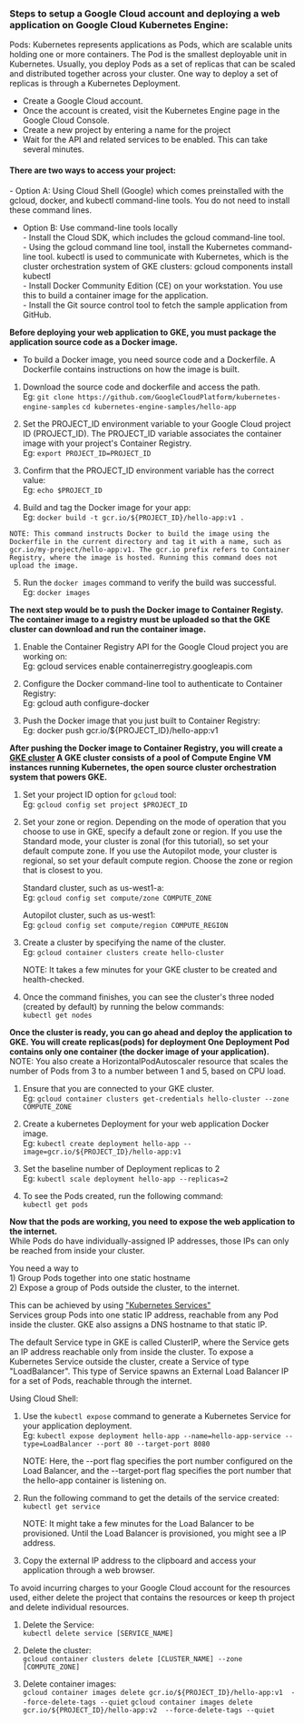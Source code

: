 <h3>Steps to setup a Google Cloud account and deploying a web application on Google Cloud Kubernetes Engine:</h3>

Pods: Kubernetes represents applications as Pods, which are scalable units holding one or more containers. The Pod is the smallest deployable unit in Kubernetes. Usually, you deploy Pods as a set of replicas that can be scaled and distributed together across your cluster. One way to deploy a set of replicas is through a Kubernetes Deployment.

- Create a Google Cloud account.
- Once the account is created, visit the Kubernetes Engine page in the Google Cloud Console.
- Create a new project by entering a name for the project 
- Wait for the API and related services to be enabled. This can take several minutes.

<h4>There are two ways to access your project:</h4>
- Option A: Using Cloud Shell (Google) which comes preinstalled with the gcloud, docker, and kubectl command-line tools. You do not need to install these command lines.  

- Option B: Use command-line tools locally  
      - Install the Cloud SDK, which includes the gcloud command-line tool.  
      - Using the gcloud command line tool, install the Kubernetes command-line tool. kubectl is used to communicate with Kubernetes, which is the cluster orchestration system of GKE clusters: gcloud components install kubectl  
      - Install Docker Community Edition (CE) on your workstation. You use this to build a container image for the application.  
      - Install the Git source control tool to fetch the sample application from GitHub.  


     
**Before deploying your web application to GKE, you must package the application source code as a Docker image.**
- To build a Docker image, you need source code and a Dockerfile. A Dockerfile contains instructions on how the image is built.

1. Download the source code and dockerfile and access the path.  
   Eg: 
      `git clone https://github.com/GoogleCloudPlatform/kubernetes-engine-samples`
      `cd kubernetes-engine-samples/hello-app`
      
 2. Set the PROJECT_ID environment variable to your Google Cloud project ID (PROJECT_ID). The PROJECT_ID variable associates the container image with your project's Container Registry.       
    Eg:
       `export PROJECT_ID=PROJECT_ID`
 
 3. Confirm that the PROJECT_ID environment variable has the correct value:  
    Eg: 
       `echo $PROJECT_ID`
       
  4. Build and tag the Docker image for your app:  
     Eg: 
        `docker build -t gcr.io/${PROJECT_ID}/hello-app:v1 .`
    
    NOTE: This command instructs Docker to build the image using the Dockerfile in the current directory and tag it with a name, such as gcr.io/my-project/hello-app:v1. The gcr.io prefix refers to Container Registry, where the image is hosted. Running this command does not upload the image.   
    
  5. Run the `docker images` command to verify the build was successful.   
     Eg: 
        `docker images`
   
 **The next step would be to push the Docker image to Container Registy. The container image to a registry must be uploaded so that the GKE cluster 
 can download and run the container image.**
   
 1. Enable the Container Registry API for the Google Cloud project you are working on:    
    Eg: 
       gcloud services enable containerregistry.googleapis.com

 2. Configure the Docker command-line tool to authenticate to Container Registry:  
    Eg:
       gcloud auth configure-docker

3. Push the Docker image that you just built to Container Registry:  
    Eg: 
       docker push gcr.io/${PROJECT_ID}/hello-app:v1
       
**After pushing the Docker image to Container Registry, you will create a [GKE cluster](https://cloud.google.com/kubernetes-engine/docs/concepts/cluster-architecture)
 A GKE cluster consists of a pool of Compute Engine VM instances running Kubernetes, the open source cluster orchestration system that powers GKE.**
 
1. Set your project ID option for `gcloud` tool:   
   Eg: 
      `gcloud config set project $PROJECT_ID`

2. Set your zone or region. Depending on the mode of operation that you choose to use in GKE, specify a default zone or region. If you use the Standard mode, your cluster is zonal (for this tutorial), so set your default compute zone. If you use the Autopilot mode, your cluster is regional, so set your default compute region. Choose the zone or region that is closest to you.
  
   Standard cluster, such as us-west1-a:  
   Eg: 
      `gcloud config set compute/zone COMPUTE_ZONE`

   Autopilot cluster, such as us-west1:  
   Eg: 
    `gcloud config set compute/region COMPUTE_REGION`
    
 3. Create a cluster by specifying the name of the cluster.  
    Eg:
       `gcloud container clusters create hello-cluster`
    
    NOTE: It takes a few minutes for your GKE cluster to be created and health-checked.   
 
 4. Once the command finishes, you can see the cluster's three noded (created by default) by running the below commands:    
    `kubectl get nodes`
    
**Once the cluster is ready, you can go ahead and deploy the application to GKE. You will create replicas(pods) for deployment
One Deployment Pod contains only one container (the docker image of your application).**  
NOTE: You also create a HorizontalPodAutoscaler resource that scales the number of Pods from 3 to a number between 1 and 5, based on CPU load.

1. Ensure that you are connected to your GKE cluster.   
   Eg: 
      `gcloud container clusters get-credentials hello-cluster --zone COMPUTE_ZONE`
      
2. Create a kubernetes Deployment for your web application Docker image.  
   Eg: 
      `kubectl create deployment hello-app --image=gcr.io/${PROJECT_ID}/hello-app:v1`
      
3. Set the baseline number of Deployment replicas to 2  
   Eg: 
      `kubectl scale deployment hello-app --replicas=2`
 
 4. To see the Pods created, run the following command:  
    `kubectl get pods`
    
 **Now that the pods are working, you need to expose the web application to the internet.**  
 While Pods do have individually-assigned IP addresses, those IPs can only be reached from inside your cluster.
 
You need a way to   
    1) Group Pods together into one static hostname   
    2) Expose a group of Pods outside the cluster, to the internet.
    
This can be achieved by using ["Kubernetes Services"](https://kubernetes.io/docs/concepts/services-networking/service/)    
Services group Pods into one static IP address, reachable from any Pod inside the cluster. GKE also assigns a DNS hostname to that static IP.

The default Service type in GKE is called ClusterIP, where the Service gets an IP address reachable only from inside the cluster. To expose a Kubernetes Service outside the cluster, create a Service of type "LoadBalancer". This type of Service spawns an External Load Balancer IP for a set of Pods, reachable through the internet.

Using Cloud Shell:  
1. Use the `kubectl expose` command to generate a Kubernetes Service for your application deployment.  
   Eg: 
      `kubectl expose deployment hello-app --name=hello-app-service --type=LoadBalancer --port 80 --target-port 8080`
      
    NOTE: Here, the --port flag specifies the port number configured on the Load Balancer, and the --target-port flag specifies the port number that the hello-app container is listening on.
    
2. Run the following command to get the details of the service created:  
   `kubectl get service`
   
   NOTE:  It might take a few minutes for the Load Balancer to be provisioned. Until the Load Balancer is provisioned, you might see a <pending> IP address.
   
3. Copy the external IP address to the clipboard and access your application through a web browser.   

To avoid incurring charges to your Google Cloud account for the resources used, either delete the project that contains the resources or keep th project and delete individual resources. 

1. Delete the Service:   
   `kubectl delete service [SERVICE_NAME]`
   
2. Delete the cluster:  
   `gcloud container clusters delete [CLUSTER_NAME] --zone [COMPUTE_ZONE]`
   
3. Delete container images:   
   `gcloud container images delete gcr.io/${PROJECT_ID}/hello-app:v1  --force-delete-tags --quiet`
   `gcloud container images delete gcr.io/${PROJECT_ID}/hello-app:v2  --force-delete-tags --quiet`
   
 
 
 
 
